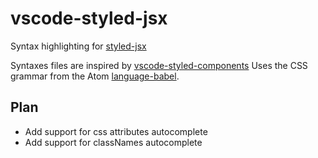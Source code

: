 # vscode-styled-jsx

Syntax highlighting for [styled-jsx](https://github.com/zeit/styled-jsx)


Syntaxes files are inspired by [vscode-styled-components](https://github.com/styled-components/vscode-styled-components.git)
Uses the CSS grammar from the Atom [language-babel](https://github.com/gandm/language-babel).

## Plan

* Add support for css attributes autocomplete
* Add support for classNames autocomplete
